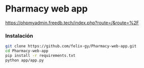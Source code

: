 # Pharmacy web app

https://phpmyadmin.freedb.tech/index.php?route=/&route=%2F

### Instalación

```bash
git clone https://github.com/felix-gy/Pharmacy-web-app.git
cd Pharmacy-web-app
pip install -r requirements.txt
python app/app.py
```

